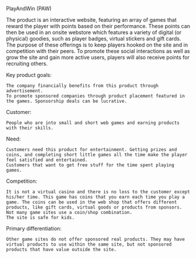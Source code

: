 PlayAndWin (PAW)

The product is an interactive website, featuring an array of games that reward the player with points based on their performance. These points can then be used in an onsite webstore which features a variety of digital (or physical) goodies, such as player badges, virtual stickers and gift cards. The purpose of these offerings is to keep players hooked on the site and in competition with their peers. To promote these social interactions as well as grow the site and gain more active users, players will also receive points for recruiting others.


Key product goals: 

    The company financially benefits from this product through advertisement.
    To promote sponsored companies through product placement featured in the games. Sponsorship deals can be lucrative.


Customer:

    People who are into small and short web games and earning products with their skills.


Need: 

    Customers need this product for entertainment. Getting prizes and coins, and completing short little games all the time make the player feel satisfied and entertained.
    Customers that want to get free stuff for the time spent playing games.


Competition: 

    It is not a virtual casino and there is no loss to the customer except his/her time. This game has coins that you earn each time you play a game. The coins can be used in the web shop that offers different products, like gift cards, virtual goods or products from sponsors. Not many game sites use a coin/shop combination.
    The site is safe for kids.


Primary differentiation: 

    Other game sites do not offer sponsored real products. They may have virtual products to use within the same site, but not sponsored products that have value outside the site.